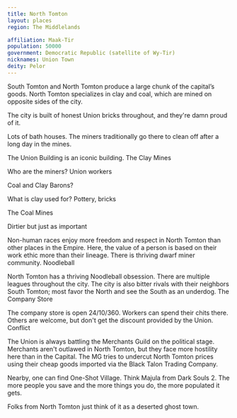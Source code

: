 ```yaml
---
title: North Tomton
layout: places
region: The Middlelands

affiliation: Maak-Tir
population: 50000
government: Democratic Republic (satellite of Wy-Tir)
nicknames: Union Town
deity: Pelor
---
```

South Tomton and North Tomton produce a large chunk of the capital’s goods. North Tomton specializes in clay and coal, which are mined on opposite sides of the city.

The city is built of honest Union bricks throughout, and they're damn proud of it.

Lots of bath houses. The miners traditionally go there to clean off after a long day in the mines.

The Union Building is an iconic building.
The Clay Mines

Who are the miners? Union workers

Coal and Clay Barons?

What is clay used for? Pottery, bricks

The Coal Mines

Dirtier but just as important

Non-human races enjoy more freedom and respect in North Tomton than other places in the Empire. Here, the value of a person is based on their work ethic more than their lineage. There is thriving dwarf miner community.
Noodleball

North Tomton has a thriving Noodleball obsession. There are multiple leagues throughout the city. The city is also bitter rivals with their neighbors South Tomton; most favor the North and see the South as an underdog.
The Company Store

The company store is open 24/10/360. Workers can spend their chits there. Others are welcome, but don't get the discount provided by the Union.
Conflict

The Union is always battling the Merchants Guild on the political stage. Merchants aren't outlawed in North Tomton, but they face more hostility here than in the Capital. The MG tries to undercut North Tomton prices using their cheap goods imported via the Black Talon Trading Company.

Nearby, one can find One-Shot Village. Think Majula from Dark Souls 2. The more people you save and the more things you do, the more populated it gets.

Folks from North Tomton just think of it as a deserted ghost town.